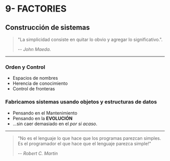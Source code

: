 # 9- FACTORIES

## Construcción de sistemas

> "La simplicidad consiste en quitar lo obvio y agregar lo significativo.".
>
> -- _John Maeda_.

---

### Orden y Control

* Espacios de nombres
* Herencia de conocimiento
* Control de fronteras

### Fabricamos sistemas usando objetos y estructuras de datos

* Pensando en el Mantenimiento
* Pensando en la **EVOLUCIÓN**
* ...sin caer demasiado en el _por si acaso_.

---

> "No es el lenguaje lo que hace que los programas parezcan simples. Es el programador el que hace que el lenguaje parezca simple!"
>
> -- _Robert C. Martin_
